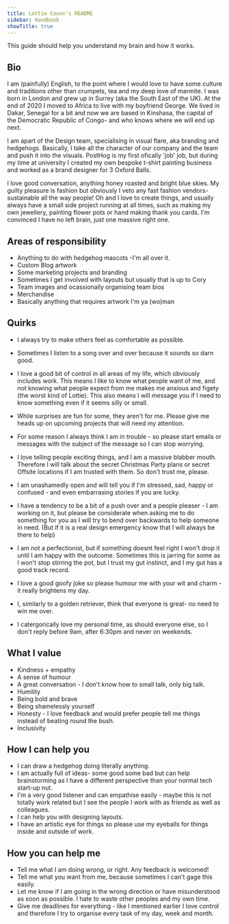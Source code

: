 ```yaml
---
title: Lottie Coxon's README
sidebar: Handbook
showTitle: true
---
```


This guide should help you understand my brain and how it works.

## Bio

I am (painfully) English, to the point where I would love to have some culture and traditions other than crumpets, tea and my deep love of marmite. I was born in London and grew up in Surrey (aka the South East of the UK). At the end of 2020 I moved to Africa to live with my boyfriend George. We lived in Dakar, Senegal for a bit and now we are based in Kinshasa, the capital of the Democratic Republic of Congo- and who knows where we will end up next.

I am apart of the Design team, specialising in visual flare, aka branding and hedgehogs. Basically, I take all the character of our company and the team and push it into the visuals. PostHog is my first ofically 'job' job, but during my time at university I created my own bespoke t-shirt painting business and worked as a brand designer for 3 Oxford Balls. 

I love good conversation, anything honey roasted and bright blue skies. My guilty pleasure is fashion but obviously I veto any fast fashion vendors- sustainable all the way people! Oh and I love to create things, and usually always have a small side project running at all times, such as making my own jewellery, painting flower pots or hand making thank you cards. I'm convinced I have no left brain, just one massive right one.  


## Areas of responsibility

- Anything to do with hedgehog mascots -I'm all over it.
- Custom Blog artwork
- Some marketing projects and branding
- Sometimes I get involved with layouts but usually that is up to Cory
- Team images and ocassionally organising team bios
- Merchandise 
- Basically anything that requires artwork I'm ya (wo)man 

## Quirks

- I always try to make others feel as comfortable as possible.

- Sometimes I listen to a song over and over because it sounds so darn good.

- I love a good bit of control in all areas of my life, which obviously includes work. This means I like to know what people want of me, and not knowing what people expect from me makes me anxious and figety (the worst kind of Lottie). This also means I will message you if I need to know something even if it seems silly or small.

- While surprises are fun for some, they aren't for me. Please give me heads up on upcoming projects that will need my attention. 

- For some reason I always think I am in trouble - so please start emails or messages with the subject of the message so I can stop worrying. 

- I love telling people exciting things, and I am a massive blabber mouth. Therefore I will talk about the secret Christmas Party plans or secret Offsite locations if I am trusted with them. So don't trust me, please.

- I am unashamedly open and will tell you if I'm stressed, sad, happy or confused - and even embarrasing stories if you are lucky.

- I have a tendency to be a bit of a push over and a people pleaser - I am working on it, but please be considerate when asking me to do something for you as I will try to bend over backwards to help someone in need. (But if it is a real design emergency know that I will always be there to help)

- I am not a perfectionist, but if something doesnt feel right I won't drop it until I am happy with the outcome. Sometimes this is jarring for some as I won't stop stirring the pot, but I trust my gut instinct, and I my gut has a good track record. 

- I love a good goofy joke so please humour me with your wit and charm - it really brightens my day. 

- I, similarly to a golden retriever, think that everyone is great- no need to win me over.

- I catergorically love my personal time, as should everyone else, so I don't reply before 9am, after 6:30pm and never on weekends. 


## What I value

- Kindness + empathy
- A sense of humour
- A great conversation - I don't know how to small talk, only big talk.
- Humility 
- Being bold and brave
- Being shamelessly yourself 
- Honesty - I love feedback and would prefer people tell me things instead of beating round the bush.
- Inclusivity 

## How I can help you

- I can draw a hedgehog doing literally anything.
- I am actually full of ideas- some good some bad but can help brainstorming as I have a different perspective than your normal tech start-up nut. 
- I'm a very good listener and can empathise easily - maybe this is not totally work related but I see the people I work with as friends as well as colleagues.
- I can help you with designing layouts.
- I have an artistic eye for things so please use my eyeballs for things inside and outside of work. 


## How you can help me

- Tell me what I am doing wrong, or right. Any feedback is welcomed!
- Tell me what you want from me, because sometimes I can't gage this easily.
- Let me know if I am going in the wrong direction or have misunderstood as soon as possible. I hate to waste other peoples and my own time.
- Give me deadlines for everything - like I mentioned earlier I love control and therefore I try to organise every task of my day, week and month. 
